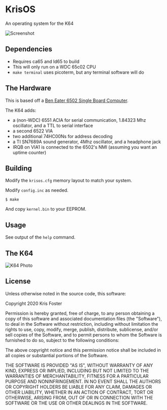 # KrisOS

An operating system for the K64

![Screenshot](https://raw.githubusercontent.com/transitorykris/krisos/master/documentation/screenshot.png)

## Dependencies

 * Requires ca65 and ld65 to build
 * This will only run on a WDC 65c02 CPU
 * `make terminal` uses picoterm, but any terminal software will do

## The Hardware

This is based off a [Ben Eater 6502 Single Board Computer](https://eater.net/6502).

The K64 adds:
 * a (non-WDC) 6551 ACIA for serial communication, 1.84323 Mhz oscillator, and a TTL to serial interface
 * a second 6522 VIA
 * two additional 74HC00Ns for address decoding
 * a TI SN7689A sound generator, 4Mhz oscillator, and a headphone jack
 * IRQB on VIA1 is connected to the 6502's NMI (assuming you want an uptime counter)

## Building

Modify the `krisos.cfg` memory layout to match your system.

Modify `config.inc` as needed.

```
$ make
```

And copy `kernel.bin` to your EEPROM.

## Usage

See output of the `help` command.

## The K64

![K64 Photo](https://raw.githubusercontent.com/transitorykris/krisos/master/documentation/k64.png)

## License

Unless otherwise noted in the source code, this software:

Copyright 2020 Kris Foster

Permission is hereby granted, free of charge, to any person obtaining a copy of this software and associated documentation files (the "Software"), to deal in the Software without restriction, including without limitation the rights to use, copy, modify, merge, publish, distribute, sublicense, and/or sell copies of the Software, and to permit persons to whom the Software is furnished to do so, subject to the following conditions:

The above copyright notice and this permission notice shall be included in all copies or substantial portions of the Software.

THE SOFTWARE IS PROVIDED "AS IS", WITHOUT WARRANTY OF ANY KIND, EXPRESS OR IMPLIED, INCLUDING BUT NOT LIMITED TO THE WARRANTIES OF MERCHANTABILITY, FITNESS FOR A PARTICULAR PURPOSE AND NONINFRINGEMENT. IN NO EVENT SHALL THE AUTHORS OR COPYRIGHT HOLDERS BE LIABLE FOR ANY CLAIM, DAMAGES OR OTHER LIABILITY, WHETHER IN AN ACTION OF CONTRACT, TORT OR OTHERWISE, ARISING FROM, OUT OF OR IN CONNECTION WITH THE SOFTWARE OR THE USE OR OTHER DEALINGS IN THE SOFTWARE.
